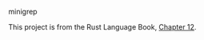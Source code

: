 minigrep

This project is from the Rust Language Book, [Chapter 12](https://doc.rust-lang.org/book/ch12-00-an-io-project.html).
